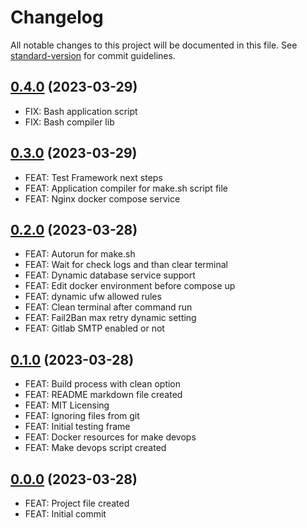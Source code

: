 # Changelog

All notable changes to this project will be documented in this file. See [standard-version](https://github.com/conventional-changelog/standard-version) for commit guidelines.


## [0.4.0](https://github.com/lildutils/ldu-devops-docker/releases/tag/0.3.0) (2023-03-29)

- FIX: Bash application script
- FIX: Bash compiler lib

## [0.3.0](https://github.com/lildutils/ldu-devops-docker/releases/tag/0.3.0) (2023-03-29)

- FEAT: Test Framework next steps
- FEAT: Application compiler for make.sh script file
- FEAT: Nginx docker compose service

## [0.2.0](https://github.com/lildutils/ldu-devops-docker/releases/tag/0.2.0) (2023-03-28)

- FEAT: Autorun for make.sh
- FEAT: Wait for check logs and than clear terminal
- FEAT: Dynamic database service support
- FEAT: Edit docker environment before compose up
- FEAT: dynamic ufw allowed rules
- FEAT: Clean terminal after command run
- FEAT: Fail2Ban max retry dynamic setting
- FEAT: Gitlab SMTP enabled or not

## [0.1.0](https://github.com/lildutils/ldu-devops-docker/releases/tag/0.1.0) (2023-03-28)

- FEAT: Build process with clean option
- FEAT: README markdown file created
- FEAT: MIT Licensing
- FEAT: Ignoring files from git
- FEAT: Initial testing frame
- FEAT: Docker resources for make devops
- FEAT: Make devops script created

## [0.0.0](https://github.com/lildutils/ldu-devops-docker/releases/tag/0.0.0) (2023-03-28)

- FEAT: Project file created
- FEAT: Initial commit
